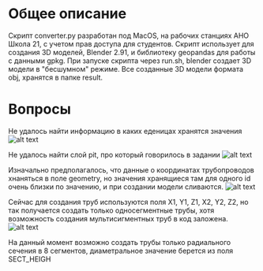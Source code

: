 # Общее описание
Скрипт converter.py разработан под MacOS, на рабочих станциях АНО Школа 21, с учетом прав доступа для студентов.
Скрипт использует для создания 3D моделей, Blender 2.91, и библиотеку geopandas для работы с данными gpkg.
При запуске скрипта через run.sh, blender создает 3D модели в "бесшумном" режиме.
Все созданные 3D модели формата obj, хранятся в папке result.

# Вопросы
 Не удалось найти информацию в каких еденицах хранятся значения
 ![alt text](https://github.com/Sladge17/BConv-gpkg2obj-/blob/master/Sceenshoots/Screen1.png) 
 
 Не удалось найти слой pit, про который говорилось в задании
 ![alt text](https://github.com/Sladge17/BConv-gpkg2obj-/blob/master/Sceenshoots/Screen2.png)
 
 Изначально предполагалось, что данные о координатах трубопроводов хнаняться в поле geometry, но значения хранящиеся там для одного id очень близки по значению, и при создании модели сливаются.
 ![alt text](https://github.com/Sladge17/BConv-gpkg2obj-/blob/master/Sceenshoots/Screen3.png)
 
 Сейчас для создания труб используются поля X1, Y1, Z1, X2, Y2, Z2, но так получается создать только односегментные трубы, хотя возможность создания мультисигментных труб в код заложена.
![alt text](https://github.com/Sladge17/BConv-gpkg2obj-/blob/master/Sceenshoots/Screen4.png)

 На данный момент возможно создать трубы только радиального сечения в 8 сегментов, диаметральное значение берется из поля SECT_HEIGH
